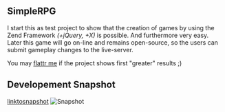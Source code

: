 SimpleRPG
---------------

I start this as test project to show that the creation of games by using the Zend Framework *(+jQuery, +X)* is possible.
And furthermore very easy.
Later this game will go on-line and remains open-source, so the users can submit gameplay changes to the live-server.

You may [flattr me] if the project shows first "greater" results ;)

Developement Snapshot
---------------

[linktosnapshot]
![Snapshot](imagr.eu/up/4dec099bf15d01_taleofzanesnapshot.png "Quest View")

  [flattr me]: http://flattr.com/thing/291002/SimpleRPG-PHP
  [linktosnapshot]: http://imagr.eu/up/4dec099bf15d01_taleofzanesnapshot.png
